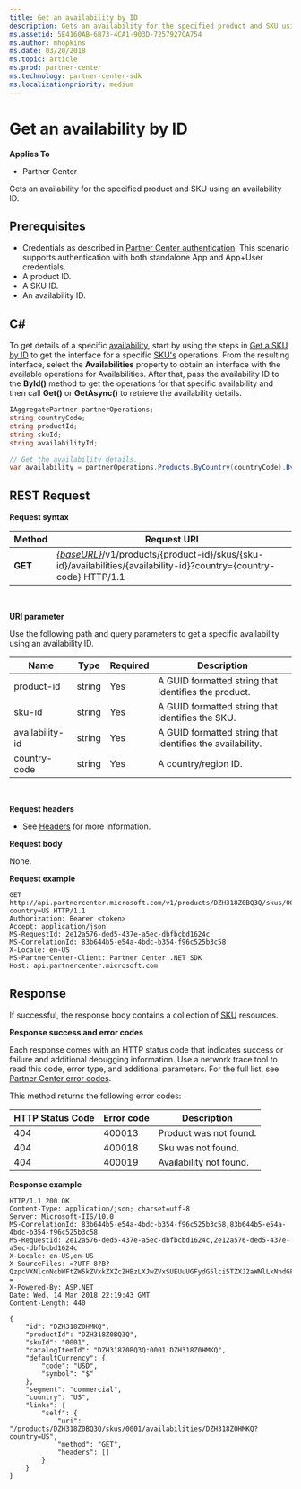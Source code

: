 ```yaml
---
title: Get an availability by ID
description: Gets an availability for the specified product and SKU using an availability ID.
ms.assetid: 5E4160AB-6B73-4CA1-903D-7257927CA754
ms.author: mhopkins
ms.date: 03/20/2018
ms.topic: article
ms.prod: partner-center
ms.technology: partner-center-sdk
ms.localizationpriority: medium
---
```


# Get an availability by ID 


**Applies To**

-   Partner Center

Gets an availability for the specified product and SKU using an availability ID.

## <span id="Prerequisites"></span><span id="prerequisites"></span><span id="PREREQUISITES"></span>Prerequisites


-   Credentials as described in [Partner Center authentication](partner-center-authentication.md). This scenario supports authentication with both standalone App and App+User credentials.
-   A product ID. 
-   A SKU ID. 
-   An availability ID. 


## <span id="C_"></span><span id="c_"></span>C#


To get details of a specific [availability](products.md#availability), start by using the steps in [Get a SKU by ID](get-a-sku-by-id.md) to get the interface for a specific [SKU's](products.md#sku) operations. From the resulting interface, select the **Availabilities** property to obtain an interface with the available operations for Availabilities. After that, pass the availability ID to the **ById()** method to get the operations for that specific availability and then call **Get()** or **GetAsync()** to retrieve the availability details.

``` csharp
IAggregatePartner partnerOperations;
string countryCode;
string productId; 
string skuId;
string availabilityId;

// Get the availability details.
var availability = partnerOperations.Products.ByCountry(countryCode).ById(productId).Skus.ById(skuId).Availabilities.ById(availabilityId).Get();
```

## <span id="REST_Request"></span><span id="rest_request"></span><span id="REST_REQUEST"></span>REST Request


**Request syntax**

| Method  | Request URI                                                                                                                                                |
|---------|------------------------------------------------------------------------------------------------------------------------------------------------------------|
| **GET** | [*{baseURL}*](partner-center-rest-urls.md)/v1/products/{product-id}/skus/{sku-id}/availabilities/{availability-id}?country={country-code} HTTP/1.1         |

 

**URI parameter**

Use the following path and query parameters to get a specific availability using an availability ID.

| Name                   | Type     | Required | Description                                                     |
|------------------------|----------|----------|-----------------------------------------------------------------|
| product-id             | string   | Yes      | A GUID formatted string that identifies the product.            |
| sku-id                 | string   | Yes      | A GUID formatted string that identifies the SKU.                |
| availability-id        | string   | Yes      | A GUID formatted string that identifies the availability.       |
| country-code           | string   | Yes      | A country/region ID.                                            |

 

**Request headers**

-   See [Headers](headers.md) for more information.

**Request body**

None.

**Request example**

```http
GET http://api.partnercenter.microsoft.com/v1/products/DZH318Z0BQ3Q/skus/0001/availabilities/DZH318Z0HMKQ?country=US HTTP/1.1
Authorization: Bearer <token>
Accept: application/json
MS-RequestId: 2e12a576-ded5-437e-a5ec-dbfbcbd1624c
MS-CorrelationId: 83b644b5-e54a-4bdc-b354-f96c525b3c58
X-Locale: en-US
MS-PartnerCenter-Client: Partner Center .NET SDK
Host: api.partnercenter.microsoft.com
```

## <span id="Response"></span><span id="response"></span><span id="RESPONSE"></span>Response


If successful, the response body contains a collection of [SKU](products.md#sku) resources.

**Response success and error codes**

Each response comes with an HTTP status code that indicates success or failure and additional debugging information. Use a network trace tool to read this code, error type, and additional parameters. For the full list, see [Partner Center error codes](error-codes.md).

This method returns the following error codes:

| HTTP Status Code     | Error code   | Description                                                                                               |
|----------------------|--------------|-----------------------------------------------------------------------------------------------------------|
| 404                  | 400013       | Product was not found.                                                                                    |
| 404                  | 400018       | Sku was not found.                                                                                        |
| 404                  | 400019       | Availability not found.                                                                                   |


**Response example**

```http
HTTP/1.1 200 OK
Content-Type: application/json; charset=utf-8
Server: Microsoft-IIS/10.0
MS-CorrelationId: 83b644b5-e54a-4bdc-b354-f96c525b3c58,83b644b5-e54a-4bdc-b354-f96c525b3c58
MS-RequestId: 2e12a576-ded5-437e-a5ec-dbfbcbd1624c,2e12a576-ded5-437e-a5ec-dbfbcbd1624c
X-Locale: en-US,en-US
X-SourceFiles: =?UTF-8?B?QzpcVXNlcnNcbWFtZW5kZVxkZXZcZHBzLXJwZVxSUEUuUGFydG5lci5TZXJ2aWNlLkNhdGFsb2dcV2ViQXBpc1xDYXRhbG9nU2VydmljZS5WMi5XZWJcdjFccHJvZHVjdHNcRFpIMzE4WjBCUTNRXHNrdXNcMDAwMVxhdmFpbGFiaWxpdGllc1xEWkgzMThaMEhNS1E=?=
X-Powered-By: ASP.NET
Date: Wed, 14 Mar 2018 22:19:43 GMT
Content-Length: 440

{
    "id": "DZH318Z0HMKQ",
    "productId": "DZH318Z0BQ3Q",
    "skuId": "0001",
    "catalogItemId": "DZH318Z0BQ3Q:0001:DZH318Z0HMKQ",
    "defaultCurrency": {
        "code": "USD",
        "symbol": "$"
    },
    "segment": "commercial",
    "country": "US",
    "links": {
        "self": {
            "uri": "/products/DZH318Z0BQ3Q/skus/0001/availabilities/DZH318Z0HMKQ?country=US",
            "method": "GET",
            "headers": []
        }
    }
}
```

